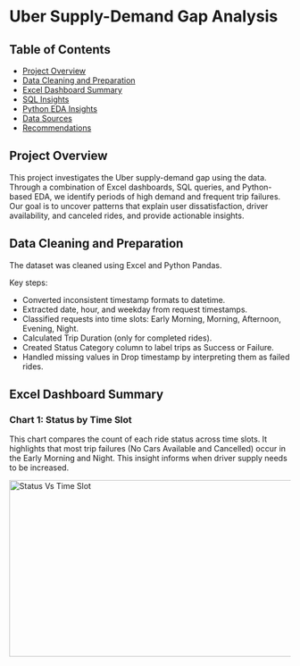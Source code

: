# Uber Supply-Demand Gap Analysis

## Table of Contents

* [Project Overview](#project-overview)
* [Data Cleaning and Preparation](#data-cleaning-and-preparation)
* [Excel Dashboard Summary](#excel-dashboard-summary)
* [SQL Insights](#sql-insights)
* [Python EDA Insights](#python-eda-insights)
* [Data Sources](#data-sources)
* [Recommendations](#recommendations)

## Project Overview

This project investigates the Uber supply-demand gap using the data. Through a
combination of Excel dashboards, SQL queries, and Python-based EDA, we identify periods
of high demand and frequent trip failures. Our goal is to uncover patterns that explain user
dissatisfaction, driver availability, and canceled rides, and provide actionable insights.

## Data Cleaning and Preparation

The dataset was cleaned using Excel and Python Pandas.

Key steps:
- Converted inconsistent timestamp formats to datetime.
- Extracted date, hour, and weekday from request timestamps.
- Classified requests into time slots: Early Morning, Morning, Afternoon, Evening, Night.
- Calculated Trip Duration (only for completed rides).
- Created Status Category column to label trips as Success or Failure.
- Handled missing values in Drop timestamp by interpreting them as failed rides.

## Excel Dashboard Summary

### Chart 1: Status by Time Slot

This chart compares the count of each ride status across time slots. It highlights that most
trip failures (No Cars Available and Cancelled) occur in the Early Morning and Night. This
insight informs when driver supply needs to be increased.


<img width="585" height="316" alt="Status Vs Time Slot" src="https://github.com/user-attachments/assets/df067f94-8d19-41be-8468-92c6816155e7" />
